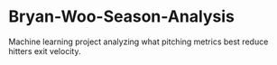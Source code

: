 # Bryan-Woo-Season-Analysis
Machine learning project analyzing what pitching metrics best reduce hitters exit velocity. 
